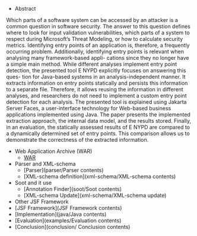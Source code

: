 


* Abstract 

Which parts of a software system can be accessed
by an attacker is a common question in software security.
The answer to this question defines where to look for input
validation vulnerabilities, which parts of a system to respect
during Microsoft’s Threat Modeling, or how to calculate security
metrics. Identifying entry points of an application is, therefore,
a frequently occurring problem. Additionally, identifying entry
points is relevant when analysing many framework-based appli-
cations since they no longer have a simple main method.
While different analyses implement entry point detection, the
presented tool E NYPD explicitly focuses on answering this ques-
tion for Java-based systems in an analysis-independent manner. It
extracts information on entry points statically and persists this
information to a separate file. Therefore, it allows reusing the
information in different analyses, and researchers do not need
to implement a custom entry point detection for each analysis.
The presented tool is explained using Jakarta Server Faces,
a user-interface technology for Web-based business applications
implemented using Java. The paper presents the implemented
extraction approach, the internal data model, and the results
stored. Finally, in an evaluation, the statically assessed results of
E NYPD are compared to a dynamically determined set of entry
points. This comparison allows us to demonstrate the correctness
of the extracted information.

* Web Application Archive (WAR)
   * [WAR](war-contents)
* Parser and XML-schema  
   * [Parser](parser/Parser contents) 
   * [XML-schema definition](xml-schema/XML-schema contents)
* Soot and it use
   * [Annotation Finder](soot/Soot contents) 
   * [XML-schema Update](xml-schema/XML-schema update)
* Other JSF Framework 
* [JSF Framework](JSF Framework contents)
* [Implementation](java/Java contents)
* [Evaluation](examples/Evaluation contents)
* [Conclusion](conclusion/ Conclusion contents)
